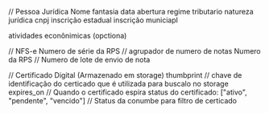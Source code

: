 // Pessoa Jurídica
Nome fantasia
data abertura
regime tributario
natureza jurídica
cnpj
inscrição estadual
inscrição municiapl

atividades econônimicas (opctiona)

// NFS-e
Numero de série da RPS // agrupador de numero de notas
Numero da RPS // Numero de lote de envio de nota


// Certificado Digital (Armazenado em storage)
thumbprint // chave de identificação do certicado que é utilizada para buscalo no storage
expires_on // Quando o certificado espira
status do certificado: ["ativo", "pendente", "vencido"] // Status da conumbe para filtro de certicado

